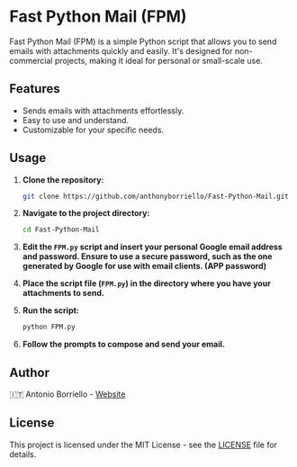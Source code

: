 # Fast Python Mail (FPM)

Fast Python Mail (FPM) is a simple Python script that allows you to send emails with attachments quickly and easily. It's designed for non-commercial projects, making it ideal for personal or small-scale use.

## Features

- Sends emails with attachments effortlessly.
- Easy to use and understand.
- Customizable for your specific needs.

## Usage

1. **Clone the repository:** 
    ```bash
    git clone https://github.com/anthonyborriello/Fast-Python-Mail.git
    ```

2. **Navigate to the project directory:**
    ```bash
    cd Fast-Python-Mail
    ```

3. **Edit the `FPM.py` script and insert your personal Google email address and password. Ensure to use a secure password, such as the one generated by Google for use with email clients. (APP password)**

4. **Place the script file (`FPM.py`) in the directory where you have your attachments to send.**

5. **Run the script:**
    ```bash
    python FPM.py
    ```

6. **Follow the prompts to compose and send your email.**

## Author

🇮🇹   Antonio Borriello - [Website](https://antonioboriello.wordpress.com)

## License

This project is licensed under the MIT License - see the [LICENSE](LICENSE) file for details.
